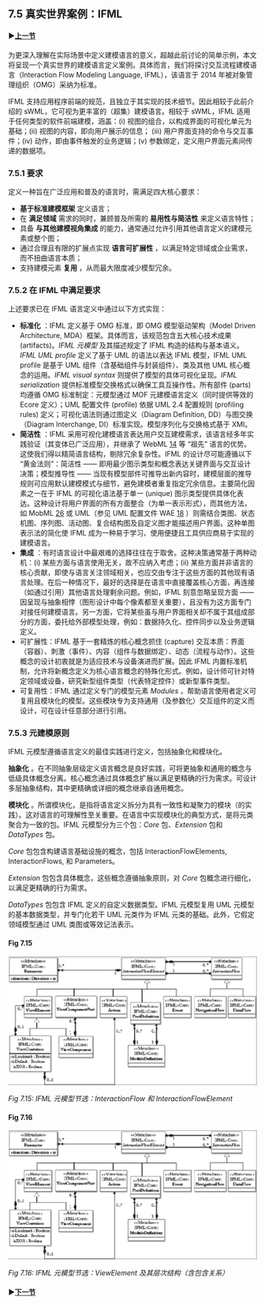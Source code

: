 ## 7.5 真实世界案例：IFML

#### ▶[上一节](4.md)

为更深入理解在实际场景中定义建模语言的意义，超越此前讨论的简单示例，本文将呈现一个真实世界的建模语言定义案例。具体而言，我们将探讨交互流程建模语言（Interaction Flow Modeling Language, IFML），该语言于 2014 年被对象管理组织（OMG）采纳为标准。

IFML 支持应用程序前端的规范，且独立于其实现的技术细节。因此相较于此前介绍的 sWML，它可视为更丰富的（超集）建模语言。相较于 sWML，IFML 适用于任何类型的软件前端建模，涵盖：(i) 视图的组合，以构成界面的可视化单元为基础；(ii) 视图的内容，即向用户展示的信息； (iii) 用户界面支持的命令与交互事件；(iv) 动作，即由事件触发的业务逻辑；(v) 参数绑定，定义用户界面元素间传递的数据项。

### 7.5.1 要求
定义一种旨在广泛应用和普及的语言时，需满足四大核心要求：
- **基于标准建模框架** 定义语言；
- 在 **满足领域** 需求的同时，兼顾普及所需的 **易用性与简洁性** 来定义语言特性；
- 具备 **与其他建模视角集成** 的能力，通常通过允许引用其他语言定义的建模元素或整个图；
- 通过合理且有限的扩展点实现 **语言可扩展性** ，以满足特定领域或企业需求，而不扭曲语言本质；
- 支持建模元素 **复用** ，从而最大限度减少模型冗余。

### 7.5.2 在 IFML 中满足要求

上述要求已在 IFML 语言定义中通过以下方式实现：

- **标准化** ：IFML 定义基于 OMG 标准，即 OMG 模型驱动架构（Model Driven Architecture, MDA）框架。具体而言，该规范包含五大核心技术成果 (artifacts)。*IFML 元模型* 及其描述规定了 IFML 构造的结构与基本语义。*IFML UML profile* 定义了基于 UML 的语法以表达 IFML 模型，IFML UML profile 是基于 UML 组件（含基础组件与封装组件）、类及其他 UML 核心概念的运用。*IFML visual syntax* 则提供了模型的具体可视化呈现。*IFML serialization* 提供标准模型交换格式以确保工具互操作性。所有部件 (parts) 均遵循 OMG 标准制定：元模型通过 MOF 元建模语言定义（同时提供等效的 Ecore 定义）；UML 配置文件 (profile) 依据 UML 2.4 配置规则 (profiling rules) 定义；可视化语法则通过图定义（Diagram Definition, DD）与图交换（Diagram Interchange, DI）标准实现。模型序列化与交换格式基于 XMI。
- **简洁性** ：IFML 采用可视化建模语言表达用户交互建模需求，该语言经多年实践验证（其变体已广泛应用），并继承了 WebML [14](../bibliography.md#14) 等 “祖先” 语言的优势。这使我们得以精简语言结构，剔除冗余复杂性。IFML 的设计尽可能遵循以下 “黄金法则”：简洁性 —— 即用最少图示类型和概念表达关键界面与交互设计决策；模型推导性 —— 当现有模型部件可推导出新内容时，建模层面的推导规则可应用默认建模模式与细节，避免建模者重复指定冗余信息。主要简化因素之一在于 IFML 的可视化语法基于单一 (unique) 图示类型提供具体化表达。这种设计将用户界面的所有方面整合（为单一表示形式），而其他方法，如 MobML [26](../bibliography.md#26) 或 UML（参见 UML 配置文件 WAE [18](../bibliography.md#18)</sup> ）则需结合类图、状态机图、序列图、活动图、复合结构图及自定义图才能描述用户界面。这种单图表示法的简化使 IFML 成为一种易于学习、使用便捷且工具供应商易于实现的建模语言。
- **集成** ：有时语言设计中最艰难的选择往往在于取舍。这种决策通常基于两种动机：(i) 某些方面与语言使用无关，故不应纳入考虑；(ii) 某些方面并非语言的核心贡献，即使与语言关注领域相关，也应交由专注于这些方面的其他现有语言处理。在后一种情况下，最好的选择是在语言中直接覆盖核心方面，再连接（如通过引用）其他语言处理剩余问题。例如，IFML 刻意忽略呈现方面 —— 因呈现与抽象相悖（图形设计中每个像素都至关重要），且没有为这方面专门对接任何建模语言。另一方面，它将某些虽与用户界面相关却不属于其组成部分的方面，委托给外部模型处理，例如：数据持久化、控件同步以及业务逻辑定义。
- 可扩展性：IFML 基于一套精炼的核心概念抓住 (capture) 交互本质：界面（容器）、刺激（事件）、内容（组件与数据绑定）、动态（流程与动作）。这些概念的设计初衷就是为适应技术与设备演进而扩展。因此 IFML 内置标准机制，允许将新概念定义为核心语言概念的特殊化形式。例如，设计师可针对特定领域或设备，研究新型组件类型（代表特定控件）或新型事件类型。
- 可复用性：IFML 通过定义专门的模型元素 *Modules* ，帮助语言使用者定义可复用且模块化的模型。这些模块专为支持通用（及参数化）交互组件的定义而设计，可在设计任意部分进行引用。

### 7.5.3 元建模原则
IFML 元模型遵循语言定义的最佳实践进行定义，包括抽象化和模块化。

**抽象化** 。在不同抽象层级定义语言概念是良好实践，可将更抽象和通用的概念与低级具体概念分离。核心概念通过具体概念扩展以满足更精确的行为需求。可设计多层抽象结构，其中更精确或详细的概念继承自通用概念。

**模块化** 。所谓模块化，是指将语言定义拆分为具有一致性和凝聚力的模块（的实践）。这对语言的可理解性至关重要。在语言中实现模块化的典型方式，是将元类聚合为一致的包。IFML 元模型分为三个包：*Core* 包、*Extension* 包和 *DataTypes* 包。

*Core* 包包含构建语言基础设施的概念，包括 InteractionFlowElements, InteractionFlows, 和 Parameters。

*Extension* 包包含具体概念，这些概念遵循抽象原则，对 *Core* 包概念进行细化，以满足更精确的行为需求。

*DataTypes* 包包含 IFML 定义的自定义数据类型。IFML 元模型复用 UML 元模型的基本数据类型，并专门化若干 UML 元类作为 IFML 元类的基础。此外，它假定领域模型通过 UML 类图或等效记法表示。

#### Fig 7.15
![Fig 7.15](../img/fig7.15.png)

*Fig 7.15: IFML 元模型节选：InteractionFlow 和 InteractionFlowElement*

#### Fig 7.16
![Fig 7.16](../img/fig7.15.png)

*Fig 7.16: IFML 元模型节选：ViewElement 及其层次结构（含包含关系）*

#### ▶[下一节](6.md)
